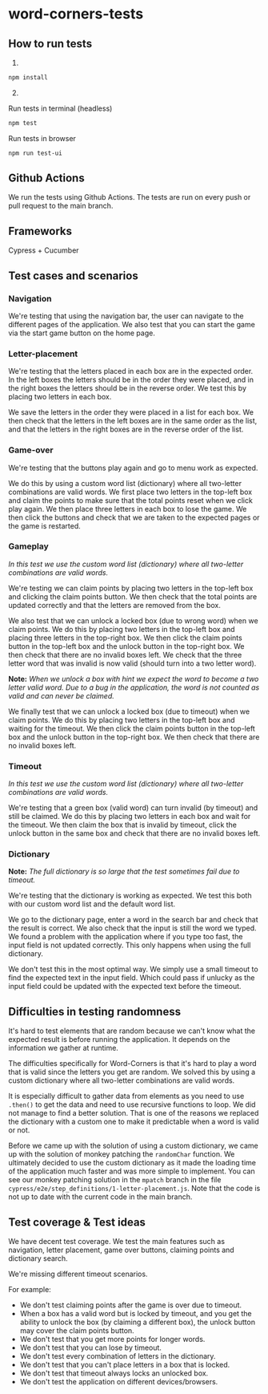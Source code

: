 # word-corners-tests

## How to run tests

1.
```bash
npm install
```

2. 
Run tests in terminal (headless)
```bash
npm test
```

Run tests in browser
```bash
npm run test-ui
```

## Github Actions

We run the tests using Github Actions. The tests are run on every push or pull request to the main branch.

## Frameworks

Cypress + Cucumber

## Test cases and scenarios

### Navigation

We're testing that using the navigation bar, the user can navigate to the different pages of the application. We also test that you can start the game via the start game button on the home page. 

### Letter-placement

We're testing that the letters placed in each box are in the expected order. In the left boxes the letters should be in the order they were placed, and in the right boxes the letters should be in the reverse order. We test this by placing two letters in each box. 

We save the letters in the order they were placed in a list for each box. We then check that the letters in the left boxes are in the same order as the list, and that the letters in the right boxes are in the reverse order of the list.

### Game-over

We're testing that the buttons play again and go to menu work as expected. 

We do this by using a custom word list (dictionary) where all two-letter combinations are valid words. We first place two letters in the top-left box and claim the points to make sure that the total points reset when we click play again. We then place three letters in each box to lose the game. We then click the buttons and check that we are taken to the expected pages or the game is restarted.

### Gameplay

*In this test we use the custom word list (dictionary) where all two-letter combinations are valid words.*

We're testing we can claim points by placing two letters in the top-left box and clicking the claim points button. We then check that the total points are updated correctly and that the letters are removed from the box. 

We also test that we can unlock a locked box (due to wrong word) when we claim points. We do this by placing two letters in the top-left box and placing three letters in the top-right box. We then click the claim points button in the top-left box and the unlock button in the top-right box. We then check that there are no invalid boxes left. We check that the three letter word that was invalid is now valid (should turn into a two letter word).

**Note:** *When we unlock a box with hint we expect the word to become a two letter valid word. Due to a bug in the application, the word is not counted as valid and can never be claimed.*

We finally test that we can unlock a locked box (due to timeout) when we claim points. We do this by placing two letters in the top-left box and waiting for the timeout. We then click the claim points button in the top-left box and the unlock button in the top-right box. We then check that there are no invalid boxes left.

### Timeout

*In this test we use the custom word list (dictionary) where all two-letter combinations are valid words.*

We're testing that a green box (valid word) can turn invalid (by timeout) and still be claimed. We do this by placing two letters in each box and wait for the timeout. We then claim the box that is invalid by timeout, click the unlock button in the same box and check that there are no invalid boxes left.

### Dictionary

**Note:** *The full dictionary is so large that the test sometimes fail due to timeout.*

We're testing that the dictionary is working as expected. We test this both with our custom word list and the default word list. 

We go to the dictionary page, enter a word in the search bar and check that the result is correct. We also check that the input is still the word we typed. We found a problem with the application where if you type too fast, the input field is not updated correctly. This only happens when using the full dictionary. 

We don't test this in the most optimal way. We simply use a small timeout to find the expected text in the input field. Which could pass if unlucky as the input field could be updated with the expected text before the timeout. 

## Difficulties in testing randomness

It's hard to test elements that are random because we can't know what the expected result is before running the application. It depends on the information we gather at runtime. 

The difficulties specifically for Word-Corners is that it's hard to play a word that is valid since the letters you get are random. We solved this by using a custom dictionary where all two-letter combinations are valid words. 

It is especially difficult to gather data from elements as you need to use `.then()` to get the data and need to use recursive functions to loop. We did not manage to find a better solution. That is one of the reasons we replaced the dictionary with a custom one to make it predictable when a word is valid or not. 

Before we came up with the solution of using a custom dictionary, we came up with the solution of monkey patching the `randomChar` function. We ultimately decided to use the custom dictionary as it made the loading time of the application much faster and was more simple to implement. You can see our monkey patching solution in the `mpatch` branch in the file `cypress/e2e/step_definitions/1-letter-placement.js`. Note that the code is not up to date with the current code in the main branch.

## Test coverage & Test ideas

We have decent test coverage. We test the main features such as navigation, letter placement, game over buttons, claiming points and dictionary search. 

We're missing different timeout scenarios. 

For example: 
* We don't test claiming points after the game is over due to timeout. 
* When a box has a valid word but is locked by timeout, and you get the ability to unlock the box (by claiming a different box), the unlock button may cover the claim points button. 
* We don't test that you get more points for longer words.
* We don't test that you can lose by timeout. 
* We don't test every combination of letters in the dictionary. 
* We don't test that you can't place letters in a box that is locked. 
* We don't test that timeout always locks an unlocked box. 
* We don't test the application on different devices/browsers.
